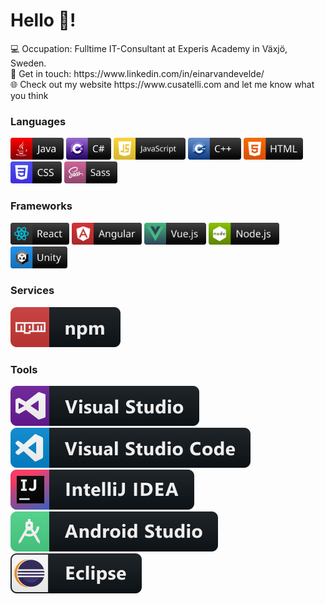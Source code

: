 # Hello 👋!

<p>
  💻 Occupation: Fulltime IT-Consultant at Experis Academy in Växjö, Sweden.<br/>
  💬 Get in touch: https://www.linkedin.com/in/einarvandevelde/<br/>
  🌐 Check out my website https://www.cusatelli.com and let me know what you think
</p>

### Languages
<p>
  <img src="https://github.com/Cusatelli/Colored-Badges/blob/main/svg/languages/java.svg" height="35" />
  <img src="https://github.com/Cusatelli/Colored-Badges/blob/main/svg/languages/csharp.svg" height="35" />
  <img src="https://github.com/Cusatelli/Colored-Badges/blob/main/svg/languages/javascript.svg" height="35" />
  <img src="https://github.com/Cusatelli/Colored-Badges/blob/main/svg/languages/cpp.svg" height="35" />
  <img src="https://github.com/Cusatelli/Colored-Badges/blob/main/svg/languages/html5.svg" height="35" />
  <img src="https://github.com/Cusatelli/Colored-Badges/blob/main/svg/languages/css3.svg" height="35" />
  <img src="https://github.com/Cusatelli/Colored-Badges/blob/main/svg/languages/sass.svg" height="35" />
</p>

### Frameworks
<p>
  <img src="https://github.com/Cusatelli/Colored-Badges/blob/main/svg/frameworks/react.svg" height="35" />
  <img src="https://github.com/Cusatelli/Colored-Badges/blob/main/svg/frameworks/angular.svg" height="35" />
  <img src="https://github.com/Cusatelli/Colored-Badges/blob/main/svg/frameworks/vue.svg" height="35" />
  <img src="https://github.com/Cusatelli/Colored-Badges/blob/main/svg/frameworks/node.svg" height="35" />
  <img src="https://github.com/Cusatelli/Colored-Badges/blob/main/svg/frameworks/unity.svg" height="35" />
</p>

### Services
<p>
  <img src="https://github.com/MikeCodesDotNET/ColoredBadges/blob/master/svg/dev/services/npm.svg" />
</p>

### Tools
<p>
  <img src="https://github.com/MikeCodesDotNET/ColoredBadges/blob/master/svg/dev/tools/visualstudio.svg" />
  <img src="https://github.com/MikeCodesDotNET/ColoredBadges/blob/master/svg/dev/tools/visualstudio_code.svg" />
  <img src="https://github.com/MikeCodesDotNET/ColoredBadges/blob/master/svg/dev/tools/jetbrains_intellij.svg" />
  <img src="https://github.com/MikeCodesDotNET/ColoredBadges/blob/master/svg/dev/tools/android_studio.svg" />
  <img src="https://github.com/MikeCodesDotNET/ColoredBadges/blob/master/svg/dev/tools/eclipse.svg" />
</p>
